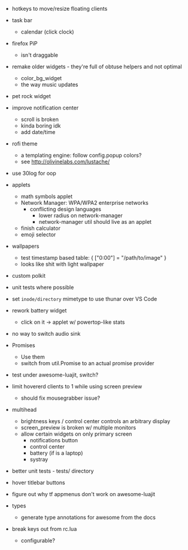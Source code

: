 
- hotkeys to move/resize floating clients

- task bar
	- calendar (click clock)

- firefox PiP 
	- isn't draggable

- remake older widgets - they're full of obtuse helpers and not optimal 
	- color_bg_widget
	- the way music updates

- pet rock widget

- improve notification center
	- scroll is broken
	- kinda boring idk
	- add date/time

- rofi theme
	- a templating engine: follow config.popup colors?
	- see http://olivinelabs.com/lustache/

- use 30log for oop

- applets
	- math symbols applet
	- Network Manager: WPA/WPA2 enterprise networks
		- conflicting design languages
			- lower radius on network-manager
			- network-manager util should live as an applet
	- finish calculator
	- emoji selector

- wallpapers
	- test timestamp based table: { ["0:00"] = "/path/to/image" }
	- looks like shit with light wallpaper

- custom polkit

- unit tests where possible

- set `inode/directory` mimetype to use thunar over VS Code 

- rework battery widget
	- click on it -> applet w/ powertop-like stats

- no way to switch audio sink

- Promises
	- Use them
	- switch from util.Promise to an actual promise provider

- test under awesome-luajit, switch?

- limit hovererd clients to 1 while using screen preview
	- should fix mousegrabber issue?

- multihead
	- brightness keys / control center controls an arbitrary display
	- screen_preview is broken w/ multiple monitors
	- allow certain widgets on only primary screen
		- notifications button
		- control center
		- battery (if is a laptop)
		- systray

- better unit tests - tests/ directory

- hover titlebar buttons

- figure out why tf appmenus don't work on awesome-luajit

- types
	- generate type annotations for awesome from the docs

- break keys out from rc.lua
	- configurable?
